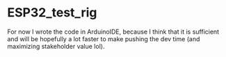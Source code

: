 # ESP32_test_rig

For now I wrote the code in ArduinoIDE, because I think that it is sufficient and will be hopefully a lot faster to make pushing the dev time (and maximizing stakeholder value lol).
